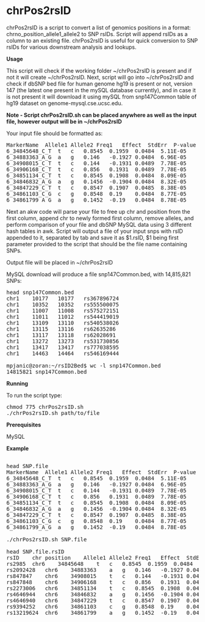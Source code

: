 # chrPos2rsID

chrPos2rsID is a script to convert a list of genomics positions in a format: chrno_position_allele1_allele2 to SNP rsIDs. Script will append rsIDs as a column to an existing file. chrPos2rsID is useful for quick conversion to SNP rsIDs for various downstream analysis and lookups.

**Usage**

This script will check if the working folder ~/chrPos2rsID is present and if not it will create ~/chrPos2rsID. Next, script will go into ~/chrPos2rsID and check if dbSNP bed file for human genome hg19 is present or not, version 147 (the latest one present in the mySQL database currently), and in case it is not present it will download it using mySQL from snp147Common table of hg19 dataset on genome-mysql.cse.ucsc.edu.

**Note - Script chrPos2rsID.sh can be placed anywhere as well as the input file, however output will be in ~/chrPos2rsID**

Your input file should be formatted as:

<pre>
MarkerName	Allele1	Allele2	Freq1	Effect	StdErr	P-value	Direction	
6_34845648_C_T	t	c	0.8545	0.1959	0.0484	5.11E-05	++	
6_34883363_A_G	a	g	0.146	-0.1927	0.0484	6.96E-05	--	
6_34908015_C_T	t	c	0.144	-0.1931	0.0489	7.78E-05	--	
6_34906168_C_T	t	c	0.856	0.1931	0.0489	7.78E-05	++	
6_34851134_C_T	t	c	0.8545	0.1908	0.0484	8.09E-05	++	
6_34846832_A_G	a	g	0.1456	-0.1904	0.0484	8.32E-05	--	
6_34847229_C_T	t	c	0.8547	0.1907	0.0485	8.38E-05	++	
6_34861103_C_G	c	g	0.8548	0.19	0.0484	8.77E-05	++	
6_34861799_A_G	a	g	0.1452	-0.19	0.0484	8.78E-05	--	
</pre>

Next an akw code will parse your file to free up chr and position from the first column, append chr to newly formed first column, remove alleles, and perform comparison of your file and dbSNP MySQL data using 3 different hash tables in awk. Script will output a file of your input snps with rsID appended to it, separated by tab and save it as $1.rsID, $1 being first parameter provided to the script that should be the file name containing SNPs.

Output file will be placed in ~/chrPos2rsID

MySQL download will produce a file snp147Common.bed, with 14,815,821 SNPs:
<pre>
head snp147Common.bed
chr1	10177	10177	rs367896724
chr1	10352	10352	rs555500075
chr1	11007	11008	rs575272151
chr1	11011	11012	rs544419019
chr1	13109	13110	rs540538026
chr1	13115	13116	rs62635286
chr1	13117	13118	rs62028691
chr1	13272	13273	rs531730856
chr1	13417	13417	rs777038595
chr1	14463	14464	rs546169444

mpjanic@zoran:~/rsID2Bed$ wc -l snp147Common.bed 
14815821 snp147Common.bed
</pre>

**Running**

To run the script type:
<pre>
chmod 775 chrPos2rsID.sh 
./chrPos2rsID.sh path/to/file
</pre>

**Prerequisites**

MySQL

**Example**

<pre> 
head SNP.file
MarkerName	Allele1	Allele2	Freq1	Effect	StdErr	P-value	Direction	
6_34845648_C_T	t	c	0.8545	0.1959	0.0484	5.11E-05	++	
6_34883363_A_G	a	g	0.146	-0.1927	0.0484	6.96E-05	--	
6_34908015_C_T	t	c	0.144	-0.1931	0.0489	7.78E-05	--	
6_34906168_C_T	t	c	0.856	0.1931	0.0489	7.78E-05	++	
6_34851134_C_T	t	c	0.8545	0.1908	0.0484	8.09E-05	++	
6_34846832_A_G	a	g	0.1456	-0.1904	0.0484	8.32E-05	--	
6_34847229_C_T	t	c	0.8547	0.1907	0.0485	8.38E-05	++	
6_34861103_C_G	c	g	0.8548	0.19	0.0484	8.77E-05	++	
6_34861799_A_G	a	g	0.1452	-0.19	0.0484	8.78E-05	--	

./chrPos2rsID.sh SNP.file

head SNP.file.rsID
rsID	chr	position	Allele1	Allele2	Freq1	Effect	StdErr	P-value	Direction	
rs2985	chr6	34845648	t	c	0.8545	0.1959	0.0484	5.11E-05	++	
rs2092428	chr6	34883363	a	g	0.146	-0.1927	0.0484	6.96E-05	--	
rs847847	chr6	34908015	t	c	0.144	-0.1931	0.0489	7.78E-05	--	
rs847848	chr6	34906168	t	c	0.856	0.1931	0.0489	7.78E-05	++	
rs2273006	chr6	34851134	t	c	0.8545	0.1908	0.0484	8.09E-05	++	
rs4646944	chr6	34846832	a	g	0.1456	-0.1904	0.0484	8.32E-05	--	
rs4646940	chr6	34847229	t	c	0.8547	0.1907	0.0485	8.38E-05	++	
rs9394252	chr6	34861103	c	g	0.8548	0.19	0.0484	8.77E-05	++	
rs13219624	chr6	34861799	a	g	0.1452	-0.19	0.0484	8.78E-05	--	
</pre>
